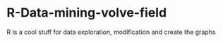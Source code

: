# R-Data-mining-volve-field

R is a cool stuff for data exploration, modification and create the graphs
